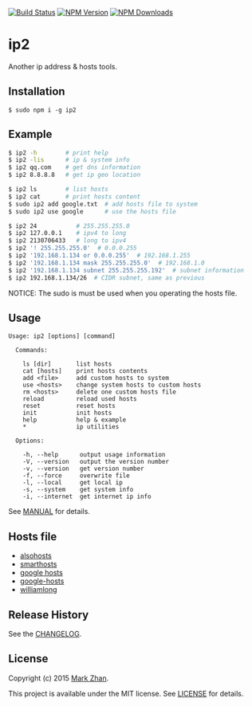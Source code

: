 [![Build Status](https://api.travis-ci.org/markzhan/ip2.svg)](http://travis-ci.org/markzhan/ip2)
[![NPM Version](http://img.shields.io/npm/v/ip2.svg?style=flat)](https://www.npmjs.org/package/ip2)
[![NPM Downloads](https://img.shields.io/npm/dm/ip2.svg?style=flat)](https://www.npmjs.org/package/ip2)

# ip2

Another ip address & hosts tools.

## Installation
```
$ sudo npm i -g ip2
```

## Example
```sh
$ ip2 -h        # print help
$ ip2 -lis      # ip & system info
$ ip2 qq.com    # get dns information
$ ip2 8.8.8.8   # get ip geo location

$ ip2 ls        # list hosts
$ ip2 cat       # print hosts content
$ sudo ip2 add google.txt  # add hosts file to system
$ sudo ip2 use google      # use the hosts file

$ ip2 24           # 255.255.255.0
$ ip2 127.0.0.1    # ipv4 to long
$ ip2 2130706433   # long to ipv4
$ ip2 '! 255.255.255.0'  # 0.0.0.255
$ ip2 '192.168.1.134 or 0.0.0.255'  # 192.168.1.255
$ ip2 '192.168.1.134 mask 255.255.255.0'  # 192.168.1.0
$ ip2 '192.168.1.134 subnet 255.255.255.192'  # subnet information
$ ip2 192.168.1.134/26  # CIDR subnet, same as previous
```
NOTICE: The sudo is must be used when you operating the hosts file.

## Usage
```
Usage: ip2 [options] [command]

  Commands:

    ls [dir]       list hosts
    cat [hosts]    print hosts contents
    add <file>     add custom hosts to system
    use <hosts>    change system hosts to custom hosts
    rm <hosts>     delete one custom hosts file
    reload         reload used hosts
    reset          reset hosts
    init           init hosts
    help           help & example
    *              ip utilities

  Options:

    -h, --help      output usage information
    -V, --version   output the version number
    -v, --version   get version number
    -f, --force     overwrite file
    -l, --local     get local ip
    -s, --system    get system info
    -i, --internet  get internet ip info
```
See [MANUAL](https://github.com/markzhan/ip2/blob/master/doc/MANUAL.md) for details.

## Hosts file

* [alsohosts](https://github.com/alsotang/alsohosts)
* [smarthosts](https://code.google.com/p/smarthosts/)
* [google hosts](http://code.google.com/p/googlehosts/)
* [google-hosts](https://github.com/txthinking/google-hosts)
* [williamlong](http://www.williamlong.info/archives/3983.html)

## Release History
See the [CHANGELOG](https://github.com/markzhan/ip2/blob/master/doc/CHANGELOG.md).

## License

Copyright (c) 2015 [Mark Zhan](http://markzhan.com).

This project is available under the MIT license. See [LICENSE](https://github.com/markzhan/ip2/blob/master/LICENSE) for details.

